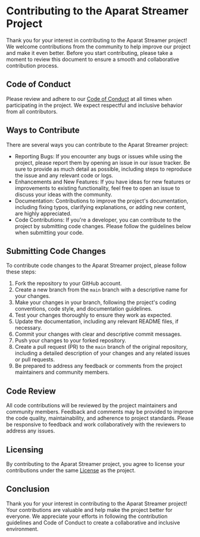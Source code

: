 # Contributing to the Aparat Streamer Project

Thank you for your interest in contributing to the Aparat Streamer project! We welcome contributions from the community to help improve our project and make it even better. Before you start contributing, please take a moment to review this document to ensure a smooth and collaborative contribution process.

## Code of Conduct

Please review and adhere to our [Code of Conduct](./CODE_OF_CONDUCT.md) at all times when participating in the project. We expect respectful and inclusive behavior from all contributors.

## Ways to Contribute

There are several ways you can contribute to the Aparat Streamer project:

- Reporting Bugs: If you encounter any bugs or issues while using the project, please report them by opening an issue in our issue tracker. Be sure to provide as much detail as possible, including steps to reproduce the issue and any relevant code or logs.
- Enhancements and New Features: If you have ideas for new features or improvements to existing functionality, feel free to open an issue to discuss your ideas with the community.
- Documentation: Contributions to improve the project's documentation, including fixing typos, clarifying explanations, or adding new content, are highly appreciated.
- Code Contributions: If you're a developer, you can contribute to the project by submitting code changes. Please follow the guidelines below when submitting your code.

## Submitting Code Changes

To contribute code changes to the Aparat Streamer project, please follow these steps:

1. Fork the repository to your GitHub account.
2. Create a new branch from the `main` branch with a descriptive name for your changes.
3. Make your changes in your branch, following the project's coding conventions, code style, and documentation guidelines.
4. Test your changes thoroughly to ensure they work as expected.
5. Update the documentation, including any relevant README files, if necessary.
6. Commit your changes with clear and descriptive commit messages.
7. Push your changes to your forked repository.
8. Create a pull request (PR) to the `main` branch of the original repository, including a detailed description of your changes and any related issues or pull requests.
9. Be prepared to address any feedback or comments from the project maintainers and community members.

## Code Review

All code contributions will be reviewed by the project maintainers and community members. Feedback and comments may be provided to improve the code quality, maintainability, and adherence to project standards. Please be responsive to feedback and work collaboratively with the reviewers to address any issues.

## Licensing

By contributing to the Aparat Streamer project, you agree to license your contributions under the same [License](./LICENSE) as the project.

## Conclusion

Thank you for your interest in contributing to the Aparat Streamer project! Your contributions are valuable and help make the project better for everyone. We appreciate your efforts in following the contribution guidelines and Code of Conduct to create a collaborative and inclusive environment.
